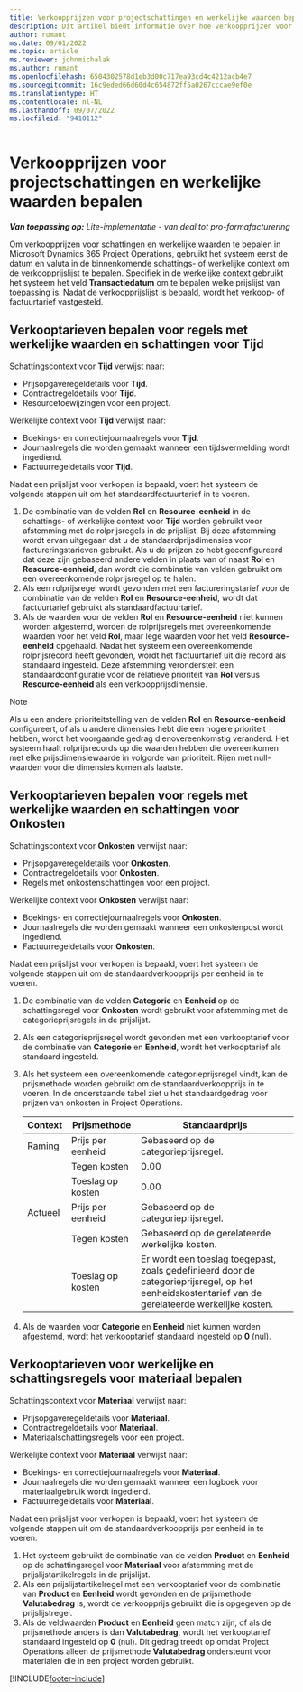 ```yaml
---
title: Verkoopprijzen voor projectschattingen en werkelijke waarden bepalen
description: Dit artikel biedt informatie over hoe verkoopprijzen voor projectschattingen en werkelijke projectwaarden worden bepaald.
author: rumant
ms.date: 09/01/2022
ms.topic: article
ms.reviewer: johnmichalak
ms.author: rumant
ms.openlocfilehash: 6504302578d1eb3d00c717ea93cd4c4212acb4e7
ms.sourcegitcommit: 16c9eded66d60d4c654872ff5a0267cccae9ef0e
ms.translationtype: HT
ms.contentlocale: nl-NL
ms.lasthandoff: 09/07/2022
ms.locfileid: "9410112"
---
```

# <a name="determine-sales-prices-for-project-estimates-and-actuals"></a>Verkoopprijzen voor projectschattingen en werkelijke waarden bepalen

_**Van toepassing op:** Lite-implementatie - van deal tot pro-formafacturering_

Om verkoopprijzen voor schattingen en werkelijke waarden te bepalen in Microsoft Dynamics 365 Project Operations, gebruikt het systeem eerst de datum en valuta in de binnenkomende schattings- of werkelijke context om de verkoopprijslijst te bepalen. Specifiek in de werkelijke context gebruikt het systeem het veld **Transactiedatum** om te bepalen welke prijslijst van toepassing is. Nadat de verkoopprijslijst is bepaald, wordt het verkoop- of factuurtarief vastgesteld.

## <a name="determining-sales-rates-on-actual-and-estimate-lines-for-time"></a>Verkooptarieven bepalen voor regels met werkelijke waarden en schattingen voor Tijd

Schattingscontext voor **Tijd** verwijst naar:

- Prijsopgaveregeldetails voor **Tijd**.
- Contractregeldetails voor **Tijd**.
- Resourcetoewijzingen voor een project.

Werkelijke context voor **Tijd** verwijst naar:

- Boekings- en correctiejournaalregels voor **Tijd**.
- Journaalregels die worden gemaakt wanneer een tijdsvermelding wordt ingediend.
- Factuurregeldetails voor **Tijd**. 

Nadat een prijslijst voor verkopen is bepaald, voert het systeem de volgende stappen uit om het standaardfactuurtarief in te voeren.

1. De combinatie van de velden **Rol** en **Resource-eenheid** in de schattings- of werkelijke context voor **Tijd** worden gebruikt voor afstemming met de rolprijsregels in de prijslijst. Bij deze afstemming wordt ervan uitgegaan dat u de standaardprijsdimensies voor factureringstarieven gebruikt. Als u de prijzen zo hebt geconfigureerd dat deze zijn gebaseerd andere velden in plaats van of naast **Rol** en **Resource-eenheid**, dan wordt die combinatie van velden gebruikt om een overeenkomende rolprijsregel op te halen.
1. Als een rolprijsregel wordt gevonden met een factureringstarief voor de combinatie van de velden **Rol** en **Resource-eenheid**, wordt dat factuurtarief gebruikt als standaardfactuurtarief.
1. Als de waarden voor de velden **Rol** en **Resource-eenheid** niet kunnen worden afgestemd, worden de rolprijsregels met overeenkomende waarden voor het veld **Rol**, maar lege waarden voor het veld **Resource-eenheid** opgehaald. Nadat het systeem een overeenkomende rolprijsrecord heeft gevonden, wordt het factuurtarief uit die record als standaard ingesteld. Deze afstemming veronderstelt een standaardconfiguratie voor de relatieve prioriteit van **Rol** versus **Resource-eenheid** als een verkoopprijsdimensie.

> [!NOTE]
> Als u een andere prioriteitstelling van de velden **Rol** en **Resource-eenheid** configureert, of als u andere dimensies hebt die een hogere prioriteit hebben, wordt het voorgaande gedrag dienovereenkomstig veranderd. Het systeem haalt rolprijsrecords op die waarden hebben die overeenkomen met elke prijsdimensiewaarde in volgorde van prioriteit. Rijen met null-waarden voor die dimensies komen als laatste.

## <a name="determining-sales-rates-on-actual-and-estimate-lines-for-expense"></a>Verkooptarieven bepalen voor regels met werkelijke waarden en schattingen voor Onkosten

Schattingscontext voor **Onkosten** verwijst naar:

- Prijsopgaveregeldetails voor **Onkosten**.
- Contractregeldetails voor **Onkosten**.
- Regels met onkostenschattingen voor een project.

Werkelijke context voor **Onkosten** verwijst naar:

- Boekings- en correctiejournaalregels voor **Onkosten**.
- Journaalregels die worden gemaakt wanneer een onkostenpost wordt ingediend.
- Factuurregeldetails voor **Onkosten**. 

Nadat een prijslijst voor verkopen is bepaald, voert het systeem de volgende stappen uit om de standaardverkoopprijs per eenheid in te voeren.

1. De combinatie van de velden **Categorie** en **Eenheid** op de schattingsregel voor **Onkosten** wordt gebruikt voor afstemming met de categorieprijsregels in de prijslijst.
1. Als een categorieprijsregel wordt gevonden met een verkooptarief voor de combinatie van **Categorie** en **Eenheid**, wordt het verkooptarief als standaard ingesteld.
1. Als het systeem een overeenkomende categorieprijsregel vindt, kan de prijsmethode worden gebruikt om de standaardverkoopprijs in te voeren. In de onderstaande tabel ziet u het standaardgedrag voor prijzen van onkosten in Project Operations.

    | Context | Prijsmethode | Standaardprijs |
    | --- | --- | --- |
    | Raming | Prijs per eenheid | Gebaseerd op de categorieprijsregel. |
    |        | Tegen kosten | 0.00 |
    |        | Toeslag op kosten | 0.00 |
    | Actueel | Prijs per eenheid | Gebaseerd op de categorieprijsregel. |
    |        | Tegen kosten | Gebaseerd op de gerelateerde werkelijke kosten. |
    |        | Toeslag op kosten | Er wordt een toeslag toegepast, zoals gedefinieerd door de categorieprijsregel, op het eenheidskostentarief van de gerelateerde werkelijke kosten. |

1. Als de waarden voor **Categorie** en **Eenheid** niet kunnen worden afgestemd, wordt het verkooptarief standaard ingesteld op **0** (nul).

## <a name="determining-sales-rates-on-actual-and-estimate-lines-for-material"></a>Verkooptarieven voor werkelijke en schattingsregels voor materiaal bepalen

Schattingscontext voor **Materiaal** verwijst naar:

- Prijsopgaveregeldetails voor **Materiaal**.
- Contractregeldetails voor **Materiaal**.
- Materiaalschattingsregels voor een project.

Werkelijke context voor **Materiaal** verwijst naar:

- Boekings- en correctiejournaalregels voor **Materiaal**.
- Journaalregels die worden gemaakt wanneer een logboek voor materiaalgebruik wordt ingediend.
- Factuurregeldetails voor **Materiaal**. 

Nadat een prijslijst voor verkopen is bepaald, voert het systeem de volgende stappen uit om de standaardverkoopprijs per eenheid in te voeren.

1. Het systeem gebruikt de combinatie van de velden **Product** en **Eenheid** op de schattingsregel voor **Materiaal** voor afstemming met de prijslijstartikelregels in de prijslijst.
1. Als een prijslijstartikelregel met een verkooptarief voor de combinatie van **Product** en **Eenheid** wordt gevonden en de prijsmethode **Valutabedrag** is, wordt de verkoopprijs gebruikt die is opgegeven op de prijslijstregel. 
1. Als de veldwaarden **Product** en **Eenheid** geen match zijn, of als de prijsmethode anders is dan **Valutabedrag**, wordt het verkooptarief standaard ingesteld op **0** (nul). Dit gedrag treedt op omdat Project Operations alleen de prijsmethode **Valutabedrag** ondersteunt voor materialen die in een project worden gebruikt.

[!INCLUDE[footer-include](../../includes/footer-banner.md)]
